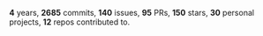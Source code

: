 **4** years, **2685** commits, **140** issues, **95** PRs, **150** stars, **30** personal projects, **12** repos contributed to.
